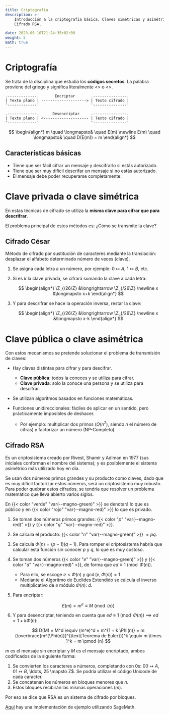 ```yaml
---
title: Criptografía
description: >-
    Introducción a la criptografía básica. Claves simétricas y asimétricas.
    Cifrado RSA.

date: 2023-06-10T21:24:35+02:00
weight: 5
math: true
---
```


# Criptografía

Se trata de la disciplina que estudia los **códigos secretos**. La palabra
proviene del griego y significa literalmente <<escritura secreta>> o <<escritura
oculta>>.

```goat
.-------------.       Encriptar       .---------------.
| Texto plano | --------------------> | Texto cifrado |
'-------------'                       '---------------'

.-------------.      Desencriptar     .---------------.
| Texto plano | <-------------------- | Texto cifrado |
'-------------'                       '---------------'
```

$$
\begin{align*}
    m    \quad \longmapsto& \quad E(m) \newline
    E(m) \quad \longmapsto& \quad D(E(m)) = m
\end{align*}
$$

## Características básicas

- Tiene que ser fácil cifrar un mensaje y descifrarlo si estás autorizado.
- Tiene que ser muy difícil descrifar un mensaje si no estás autorizado.
- El mensaje debe poder recuperarse completamente.

# Clave privada o clave simétrica

En estas técnicas de cifrado se utiliza la **misma clave para cifrar que para
descrifrar**.

El problema principal de estos métodos es: ¿Cómo se transmite la clave?

## Cifrado César

Método de cifrado por sustitución de caracteres mediante la translación:
desplazar el alfabeto determinado número de veces (clave).

1. Se asigna cada letra a un número, por ejemplo: $0 \mapsto A$, $1 \mapsto B$,
   etc.
2. Si es $k$ la clave privada, se cifrará sumando la clave a cada letra:

    $$
    \begin{align*}
        \Z_{/26\Z} &\longrightarrow \Z_{/26\Z} \newline
        x          &\longmapsto x+k
    \end{align*}
    $$

3. Y para descrifrar se hace la operación inversa, restar la clave:

    $$
    \begin{align*}
        \Z_{/26\Z} &\longrightarrow \Z_{/26\Z} \newline
        x          &\longmapsto x-k
    \end{align*}
    $$

<!-- TODO: añadir ejemplo -->

# Clave pública o clave asimétrica

Con estos mecanismos se pretende solucionar el problema de transmisión de
claves:

- Hay claves distintas para cifrar y para descifrar.
    - **Clave pública**: todos la conoces y se utiliza para cifrar.
    - **Clave privada**: solo la conoce una persona y se utiliza para descifrar.

- Se utilizan algoritmos basados en funciones matemáticas.

- Funciones unidireccionales: fáciles de aplicar en un sentido, pero
  prácticamente imposibles de deshacer.
    - Por ejemplo: multiplicar dos primos ($O(n^2)$, siendo $n$ el número de
      cifras) y factorizar un número (NP-Completo).

## Cifrado RSA

Es un criptosistema creado por Rivest, Shamir y Adlman en 1977 (sus iniciales
conforman el nombre del sistema); y es posiblemente el sistema asimétrico más
utilizado hoy en día.

Se usan dos números primos grandes y su producto como claves, dado que es muy
difícil factorizar estos números, será un criptosistema muy robusto. Para poder
quebrar estos cifrados, se tendría que resolver un problema matemático que lleva
abierto varios siglos.

En {{< color "verde" "var(--magno-green)" >}} se denotará lo que es público y en
{{< color "rojo" "var(--magno-red)" >}} lo que es privado.

1. Se toman dos números primos grandes: {{< color "$p$" "var(--magno-red)" >}}
   y {{< color "$q$" "var(--magno-red)" >}}.

2. Se calcula el producto: {{< color "$n$" "var(--magno-green)" >}} $= pq$.

3. Se calcula $\Phi(n) = (p - 1)(q - 1)$. Para romper el criptosistema habría
   que calcular esta función sin conocer $p$ y $q$, lo que es muy costoso.

4. Se toman dos números {{< color "$e$" "var(--magno-green)" >}} y {{< color "$d$" "var(--magno-red)" >}},
   de forma que $ed \equiv 1 \pmod{\Phi(n)}$.
    - Para ello, se escoge $e < \Phi(n)$ y $\gcd(e, \Phi(n)) = 1$
    - Mediante el Algoritmo de Euclides Extendido se calcula el inverso
      multiplicativo de $e$ módulo $\Phi(n)$: $d$.

5. Para encriptar:

    $$
    E(m) = m^e \equiv M \pmod(n)
    $$

6. Y para desencriptar, teniendo en cuenta que $ed \equiv 1 \pmod{\Phi(n)}
   \implies ed = 1 + k \Phi(n)$:

    $$
    D(M) = M^d \equiv (m^e)^d = m^{1 + k \Phi(n)} = m (\overbrace{m^{\Phi(n)}}^{\text{Teorema de Euler}})^k \equiv m \times 1^k = m \pmod {n}
    $$

$m$ es el mensaje sin encriptar y $M$ es el mensaje encriptado, ambos
codificados de la siguiente forma:

1. Se convierten los caracteres a números, completando con 0s: $00 \mapsto A, 01
   \mapsto B$, \ldots, 25 \mapsto Z$. Se podría utilizar el código Unicode de
   cada caracter.
2. Se concatenan los números en bloques menores que $n$.
3. Estos bloques recibirán las mismas operaciones ($m$).

Por eso se dice que RSA es un sistema de cifrado por bloques.

[Aquí] hay una implementación de ejemplo utilizando SageMath.

[Aquí]: https://gist.github.com/MagnoElMagnifico/5eaea617c2675c9b88783c36976810cc

